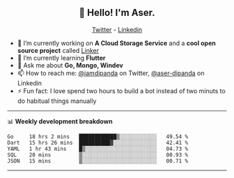 <h2 align="center">👋 Hello! I'm Aser.</h2>
<p align="center">
  <a href="https://twitter.com/iamdipanda">Twitter</a> - 
  <a href="https://www.linkedin.com/in/aser-dipanda/">Linkedin</a>
</p>


- 🔭 I’m currently working on **A Cloud Storage Service** and a **cool open source project** called [Linker](https://github.com/DipandaAser/linker)
- 🌱 I’m currently learning **Flutter**
- 💬 Ask me about **Go, Mongo, Windev**
- 📫 How to reach me: [@iamdipanda](https://twitter.com/iamdipanda) on Twitter, [@aser-dipanda](https://www.linkedin.com/in/aser-dipanda/) on Linkedin
- ⚡ Fun fact: I love spend two hours to build a bot instead of two minuts to do habitual things manually

-------

📊 **Weekly development breakdown**

<!--START_SECTION:waka-->
```text
Go     18 hrs 2 mins   ████████████▒░░░░░░░░░░░░   49.54 % 
Dart   15 hrs 26 mins  ██████████▓░░░░░░░░░░░░░░   42.41 % 
YAML   1 hr 43 mins    █▒░░░░░░░░░░░░░░░░░░░░░░░   04.73 % 
SQL    20 mins         ▒░░░░░░░░░░░░░░░░░░░░░░░░   00.93 % 
JSON   15 mins         ▒░░░░░░░░░░░░░░░░░░░░░░░░   00.71 % 
```
<!--END_SECTION:waka-->

-------
